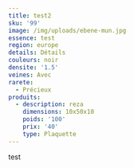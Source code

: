 ```yaml
---
title: test2
sku: '99'
image: /img/uploads/ebene-mun.jpg
essence: test
region: europe
details: Détails
couleurs: noir
densite: '1.5'
veines: Avec
rarete:
  - Précieux
produits:
  - description: reza
    dimensions: 10x50x10
    poids: '100'
    prix: '40'
    type: Plaquette
---
```

test
